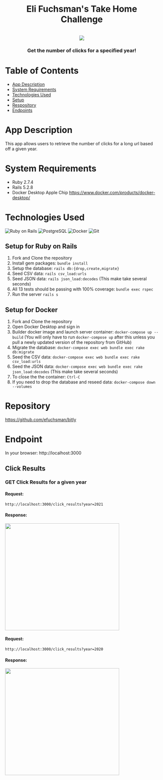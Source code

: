<h1 align="center">Eli Fuchsman's Take Home Challenge</h1>

<br />
<div align="center">
  <a href="https://github.com/efuchsman/bitly">
    <img src="https://media.tenor.com/l9pYJaNO0xUAAAAC/the-internet-baboon.gif">
  </a>

  <h3 align="center">
    Get the number of clicks for a specified year!
    <br />
  </h3>
</div>

# Table of Contents
* [App Description](#app-description)
* [System Requirements](#system-requirements)
* [Technologies Used](#technologies-used)
* [Setup](#setup)
* [Respository](#repository)
* [Endpoints](#endpoints)

# App Description
 This app allows users to retrieve the number of clicks for a long url based off a given year.

# System Requirements
* Ruby 2.7.4
* Rails 5.2.8
* Docker Desktop Apple Chip https://www.docker.com/products/docker-desktop/

# Technologies Used 

![Ruby on Rails](	https://img.shields.io/badge/Ruby_on_Rails-CC0000?style=for-the-badge&logo=ruby-on-rails&logoColor=ffffff&color=CC0000)
![PostgreSQL](https://img.shields.io/badge/PostgreSQL-008bb9?style=for-the-badge&logo=PostgreSQL&logoColor=ffffff&color=008bb9)
![Docker](https://img.shields.io/badge/Docker-ffffff?style=for-the-badge&logo=docker&logoColor=ffffff&color=0db7ed)
![Git](https://img.shields.io/badge/Github_Actions-100?style=for-the-badge&logo=GitHub&logoColor=ffffff&color=141422)

## Setup for Ruby on Rails

1. Fork and Clone the repository
2. Install gem packages: `bundle install`
3. Setup the database: `rails db:{drop,create,migrate}`
4. Seed CSV data: `rails csv_load:urls`
5. Seed JSON data: `rails json_load:decodes` (This make take several seconds)
11. All 13 tests should be passing with 100% coverage: `bundle exec rspec`
12. Run the server `rails s`

## Setup for Docker

1. Fork and Clone the repository
2. Open Docker Desktop and sign in
3. Builder docker image and launch server container: `docker-compose up --build` (You will only have to run `docker-compose up` after this unless you pull a newly updated version of the repository from GitHub)
4. Migrate the database: `docker-compose exec web bundle exec rake db:migrate`
5. Seed the CSV data: `docker-compose exec web bundle exec rake csv_load:urls`
6. Seed the JSON data: `docker-compose exec web bundle exec rake json_load:decodes` (This make take several seconds)
7. To close the the container: `Ctrl-C`
8. If you need to drop the database and reseed data: `docker-compose down --volumes`

# Repository

https://github.com/efuchsman/bitly

 # Endpoint

In your browser: http://localhost:3000

## Click Results

### GET Click Results for a given year

#### Request:

`http://localhost:3000/click_results?year=2021`

#### Response:

<img src="https://user-images.githubusercontent.com/104859844/233860521-5b8f3e1f-8df1-47fd-a97d-78bfcc2379a7.png" width="375" height="350">

#### Request:

`http://localhost:3000/click_results?year=2020`


#### Response:

<img src="https://user-images.githubusercontent.com/104859844/233860704-00566807-fcf9-4c9e-bd6b-68754a1ec2f9.png" width="375" height="350">

